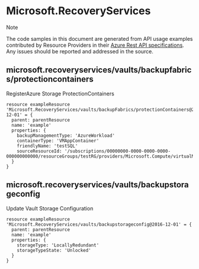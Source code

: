 # Microsoft.RecoveryServices
  
> [!NOTE]
> The code samples in this document are generated from API usage examples contributed by Resource Providers in their [Azure Rest API specifications](https://github.com/Azure/azure-rest-api-specs). Any issues should be reported and addressed in the source.


## microsoft.recoveryservices/vaults/backupfabrics/protectioncontainers

RegisterAzure Storage ProtectionContainers
```bicep
resource exampleResource 'Microsoft.RecoveryServices/vaults/backupFabrics/protectionContainers@2016-12-01' = {
  parent: parentResource 
  name: 'example'
  properties: {
    backupManagementType: 'AzureWorkload'
    containerType: 'VMAppContainer'
    friendlyName: 'testSQL'
    sourceResourceId: '/subscriptions/00000000-0000-0000-0000-000000000000/resourceGroups/testRG/providers/Microsoft.Compute/virtualMachines/testSQL'
  }
}
```

## microsoft.recoveryservices/vaults/backupstorageconfig

Update Vault Storage Configuration
```bicep
resource exampleResource 'Microsoft.RecoveryServices/vaults/backupstorageconfig@2016-12-01' = {
  parent: parentResource 
  name: 'example'
  properties: {
    storageType: 'LocallyRedundant'
    storageTypeState: 'Unlocked'
  }
}
```
